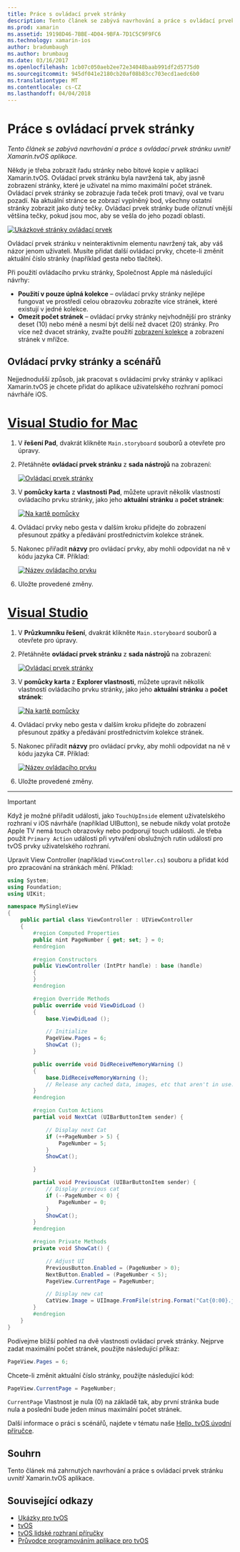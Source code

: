 ```yaml
---
title: Práce s ovládací prvek stránky
description: Tento článek se zabývá navrhování a práce s ovládací prvek stránku uvnitř Xamarin.tvOS aplikace.
ms.prod: xamarin
ms.assetid: 19198D46-7BBE-4D04-9BFA-7D1C5C9F9FC6
ms.technology: xamarin-ios
author: bradumbaugh
ms.author: brumbaug
ms.date: 03/16/2017
ms.openlocfilehash: 1cb07c050aeb2ee72e34048baab991df2d5775d0
ms.sourcegitcommit: 945df041e2180cb20af08b83cc703ecd1aedc6b0
ms.translationtype: MT
ms.contentlocale: cs-CZ
ms.lasthandoff: 04/04/2018
---
```

# <a name="working-with-page-control"></a>Práce s ovládací prvek stránky

_Tento článek se zabývá navrhování a práce s ovládací prvek stránku uvnitř Xamarin.tvOS aplikace._

Někdy je třeba zobrazit řadu stránky nebo bitové kopie v aplikaci Xamarin.tvOS. Ovládací prvek stránku byla navržená tak, aby jasně zobrazení stránky, které je uživatel na mimo maximální počet stránek. Ovládací prvek stránky se zobrazuje řada teček proti tmavý, oval ve tvaru pozadí. Na aktuální stránce se zobrazí vyplněný bod, všechny ostatní stránky zobrazit jako dutý tečky. Ovládací prvek stránky bude oříznutí vnější většina tečky, pokud jsou moc, aby se vešla do jeho pozadí oblasti.

[![](page-controls-images/page01.png "Ukázkové stránky ovládací prvek")](page-controls-images/page01.png#lightbox)

Ovládací prvek stránku v neinteraktivním elementu navržený tak, aby váš názor jenom uživateli. Musíte přidat další ovládací prvky, chcete-li změnit aktuální číslo stránky (například gesta nebo tlačítek).

Při použití ovládacího prvku stránky, Společnost Apple má následující návrhy:

- **Použití v pouze úplná kolekce** – ovládací prvky stránky nejlépe fungovat ve prostředí celou obrazovku zobrazíte více stránek, které existují v jedné kolekce.
- **Omezit počet stránek** – ovládací prvky stránky nejvhodnější pro stránky deset (10) nebo méně a nesmí být delší než dvacet (20) stránky. Pro více než dvacet stránky, zvažte použití [zobrazení kolekce](~/ios/tvos/user-interface/collection-views.md) a zobrazení stránek v mřížce.

<a name="Page-Controls-and-Storyboards" />

## <a name="page-controls-and-storyboards"></a>Ovládací prvky stránky a scénářů

Nejjednodušší způsob, jak pracovat s ovládacími prvky stránky v aplikaci Xamarin.tvOS je chcete přidat do aplikace uživatelského rozhraní pomocí návrháře iOS.

# <a name="visual-studio-for-mactabvsmac"></a>[Visual Studio for Mac](#tab/vsmac)

    
1. V **řešení Pad**, dvakrát klikněte `Main.storyboard` souborů a otevřete pro úpravy.
1. Přetáhněte **ovládací prvek stránku** z **sada nástrojů** na zobrazení: 

    [![](page-controls-images/page02.png "Ovládací prvek stránky")](page-controls-images/page02.png#lightbox)
1. V **pomůcky karta** z **vlastnosti Pad**, můžete upravit několik vlastností ovládacího prvku stránky, jako jeho **aktuální stránku** a **počet stránek**: 

    [![](page-controls-images/page03.png "Na kartě pomůcky")](page-controls-images/page03.png#lightbox)
1. Ovládací prvky nebo gesta v dalším kroku přidejte do zobrazení přesunout zpátky a předávání prostřednictvím kolekce stránek.
1. Nakonec přiřadit **názvy** pro ovládací prvky, aby mohli odpovídat na ně v kódu jazyka C#. Příklad: 

    [![](page-controls-images/page04.png "Název ovládacího prvku")](page-controls-images/page04.png#lightbox)
1. Uložte provedené změny.
    

# <a name="visual-studiotabvswin"></a>[Visual Studio](#tab/vswin)

    
1. V **Průzkumníku řešení**, dvakrát klikněte `Main.storyboard` souborů a otevřete pro úpravy.
1. Přetáhněte **ovládací prvek stránku** z **sada nástrojů** na zobrazení: 

    [![](page-controls-images/page02-vs.png "Ovládací prvek stránky")](page-controls-images/page02-vs.png#lightbox)
1. V **pomůcky karta** z **Explorer vlastnosti**, můžete upravit několik vlastností ovládacího prvku stránky, jako jeho **aktuální stránku** a **počet stránek**: 

    [![](page-controls-images/page03-vs.png "Na kartě pomůcky")](page-controls-images/page03-vs.png#lightbox)
1. Ovládací prvky nebo gesta v dalším kroku přidejte do zobrazení přesunout zpátky a předávání prostřednictvím kolekce stránek.
1. Nakonec přiřadit **názvy** pro ovládací prvky, aby mohli odpovídat na ně v kódu jazyka C#. Příklad: 

    [![](page-controls-images/page04-vs.png "Název ovládacího prvku")](page-controls-images/page04-vs.png#lightbox)
1. Uložte provedené změny.
    

-----

> [!IMPORTANT]
> Když je možné přiřadit události, jako `TouchUpInside` element uživatelského rozhraní v iOS návrháře (například UIButton), se nebude nikdy volat protože Apple TV nemá touch obrazovky nebo podporují touch události. Je třeba použít `Primary Action` události při vytváření obslužných rutin událostí pro tvOS prvky uživatelského rozhraní.




Upravit View Controller (například `ViewController.cs`) souboru a přidat kód pro zpracování na stránkách mění. Příklad:

```csharp
using System;
using Foundation;
using UIKit;

namespace MySingleView
{
    public partial class ViewController : UIViewController
    {
        #region Computed Properties
        public nint PageNumber { get; set; } = 0;
        #endregion

        #region Constructors
        public ViewController (IntPtr handle) : base (handle)
        {
        }
        #endregion

        #region Override Methods
        public override void ViewDidLoad ()
        {
            base.ViewDidLoad ();

            // Initialize
            PageView.Pages = 6;
            ShowCat ();
        }

        public override void DidReceiveMemoryWarning ()
        {
            base.DidReceiveMemoryWarning ();
            // Release any cached data, images, etc that aren't in use.
        }
        #endregion

        #region Custom Actions
        partial void NextCat (UIBarButtonItem sender) {

            // Display next Cat
            if (++PageNumber > 5) {
                PageNumber = 5;
            }
            ShowCat();

        }

        partial void PreviousCat (UIBarButtonItem sender) {
            // Display previous cat
            if (--PageNumber < 0) {
                PageNumber = 0;
            }
            ShowCat();
        }
        #endregion

        #region Private Methods
        private void ShowCat() {

            // Adjust UI
            PreviousButton.Enabled = (PageNumber > 0);
            NextButton.Enabled = (PageNumber < 5);
            PageView.CurrentPage = PageNumber;

            // Display new cat
            CatView.Image = UIImage.FromFile(string.Format("Cat{0:00}.jpg",PageNumber+1));
        }
        #endregion
    }
}
```

Podívejme bližší pohled na dvě vlastnosti ovládací prvek stránky. Nejprve zadat maximální počet stránek, použijte následující příkaz:

```csharp
PageView.Pages = 6;
```

Chcete-li změnit aktuální číslo stránky, použijte následující kód:

```csharp
PageView.CurrentPage = PageNumber;
```

`CurrentPage` Vlastnost je nula (0) na základě tak, aby první stránka bude nula a poslední bude jeden minus maximální počet stránek.

Další informace o práci s scénářů, najdete v tématu naše [Hello, tvOS úvodní příručce](~/ios/tvos/get-started/hello-tvos.md). 

<a name="Summary" />

## <a name="summary"></a>Souhrn

Tento článek má zahrnutých navrhování a práce s ovládací prvek stránku uvnitř Xamarin.tvOS aplikace.



## <a name="related-links"></a>Související odkazy

- [Ukázky pro tvOS](https://developer.xamarin.com/samples/tvos/all/)
- [tvOS](https://developer.apple.com/tvos/)
- [tvOS lidské rozhraní příručky](https://developer.apple.com/tvos/human-interface-guidelines/)
- [Průvodce programováním aplikace pro tvOS](https://developer.apple.com/library/prerelease/tvos/documentation/General/Conceptual/AppleTV_PG/)
